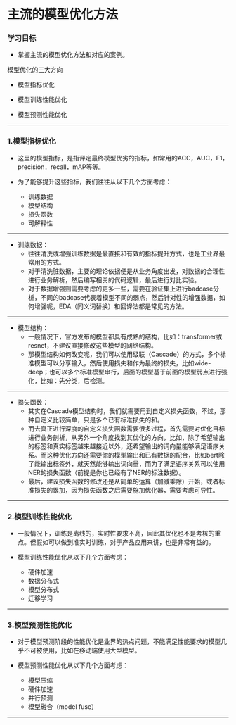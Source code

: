 # 主流的模型优化方法

### 学习目标

* 掌握主流的模型优化方法和对应的案例。



模型优化的三大方向

* 模型指标优化

* 模型训练性能优化

* 模型预测性能优化


---


### 1.模型指标优化

* 这里的模型指标，是指评定最终模型优劣的指标，如常用的ACC，AUC，F1，precision，recall，mAP等等。

* 为了能够提升这些指标，我们往往从以下几个方面考虑：
	* 训练数据
	* 模型结构
	* 损失函数
	* 可解释性

---

* 训练数据：
	* 往往清洗或增强训练数据是最直接和有效的指标提升方式，也是工业界最常用的方式。
	* 对于清洗脏数据，主要的理论依据便是从业务角度出发，对数据的合理性进行业务解析，然后编写相关的代码逻辑，最后进行对比实验。
	* 对于数据增强则需要考虑的更多一些，需要在验证集上进行badcase分析，不同的badcase代表着模型不同的弱点，然后针对性的增强数据，如何增强呢，EDA（同义词替换）和回译法都是常见的方法。

---

* 模型结构：
	* 一般情况下，官方发布的模型都具有成熟的结构，比如：transformer或resnet，不建议直接修改这些模型的网络结构。
	* 那模型结构如何改变呢，我们可以使用级联（Cascade）的方式，多个标准模型可以分享输入，然后使用损失和作为最终的损失，比如wide-deep；也可以多个标准模型串行，后面的模型基于前面的模型弱点进行强化，比如：先分类，后检测。


---

* 损失函数：
	* 其实在Cascade模型结构时，我们就需要用到自定义损失函数，不过，那种自定义比较简单，只是多个已有标准损失的和。
	* 而去真正进行深度的自定义损失函数需要很多过程，首先需要对优化目标进行业务剖析，从另外一个角度找到其优化的方向，比如，除了希望输出的标签和真实标签越来越接近以外，还希望输出的词向量能够满足语序关系。而这种优化方向还需要你的模型输出和已有数据的配合，比如bert除了能输出标签外，就天然能够输出词向量，而为了满足语序关系可以使用NER的损失函数（前提是你也已经有了NER的标注数据）。
	* 最后，建议损失函数的修改还是从简单的运算（加减乘除）开始，或者标准损失的累加，因为损失函数之后需要施加优化器，需要考虑可导性。


---


### 2.模型训练性能优化

* 一般情况下，训练是离线的，实时性要求不高，因此其优化也不是考核的重点。但假如可以做到准实时训练，对于产品应用来讲，也是非常有益的。

* 模型训练性能优化从以下几个方面考虑：
	* 硬件加速
	* 数据分布式
	* 模型分布式	
	* 迁移学习


---


### 3.模型预测性能优化

* 对于模型预测阶段的性能优化是业界的热点问题，不能满足性能要求的模型几乎不可被使用，比如在移动端使用大型模型。


* 模型预测性能优化从以下几个方面考虑：
	* 模型压缩
	* 硬件加速
	* 并行预测
	* 模型融合（model fuse）

---





